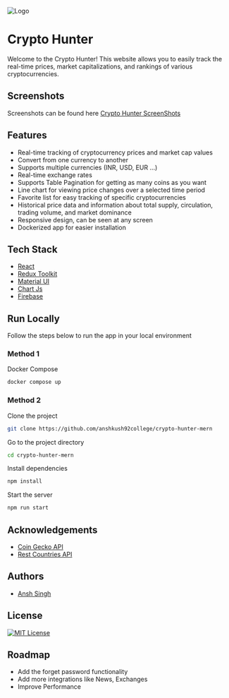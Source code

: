 ![Logo](https://res.cloudinary.com/dicbnntfh/image/upload/v1671525723/spotify-clone/logo_tdxo2z.png)

# Crypto Hunter

Welcome to the Crypto Hunter! This website allows you to easily track the real-time prices, market capitalizations, and rankings of various cryptocurrencies.

## Screenshots

Screenshots can be found here [Crypto Hunter ScreenShots](https://drive.google.com/drive/folders/1IxjV7ABFZrWZeAX8e0eqgz5szZ--lbMb?usp=sharing)

## Features

- Real-time tracking of cryptocurrency prices and market cap values
- Convert from one currency to another
- Supports multiple currencies (INR, USD, EUR ...)
- Real-time exchange rates
- Supports Table Pagination for getting as many coins as you want
- Line chart for viewing price changes over a selected time period
- Favorite list for easy tracking of specific cryptocurrencies
- Historical price data and information about total supply, circulation, trading volume, and market dominance
- Responsive design, can be seen at any screen
- Dockerized app for easier installation

## Tech Stack

- [React](https://reactjs.org/)
- [Redux Toolkit](https://redux-toolkit.js.org/)
- [Material UI](https://mui.com/)
- [Chart Js](https://www.chartjs.org/)
- [Firebase](https://firebase.google.com/)

## Run Locally

Follow the steps below to run the app in your local environment

### Method 1

Docker Compose

```bash
docker compose up
```

### Method 2

Clone the project

```bash
git clone https://github.com/anshkush92college/crypto-hunter-mern
```

Go to the project directory

```bash
cd crypto-hunter-mern
```

Install dependencies

```bash
npm install
```

Start the server

```bash
npm run start
```

## Acknowledgements

- [Coin Gecko API](https://www.coingecko.com/en/api/documentation)
- [Rest Countries API](https://restcountries.com/)

## Authors

- [Ansh Singh](https://github.com/anshkush92college)

## License

[![MIT License](https://img.shields.io/badge/License-MIT-green.svg)](https://choosealicense.com/licenses/mit/)

## Roadmap

- Add the forget password functionality
- Add more integrations like News, Exchanges
- Improve Performance
